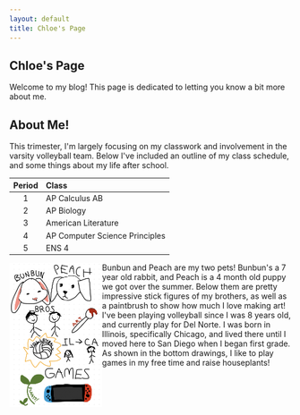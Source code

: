```yaml
---
layout: default
title: Chloe's Page
---
```



## Chloe's Page
Welcome to my blog! This page is dedicated to letting you know a bit more about me.

## About Me!
This trimester, I'm largely focusing on my classwork and involvement in the varsity volleyball team. Below I've included an outline of my class schedule, and some things about my life after school.

| Period | Class |
| :---: | :--- |
| 1 | AP Calculus AB |
| 2 | AP Biology |
| 3 | American Literature |
| 4 | AP Computer Science Principles |
| 5 | ENS 4 |

<p><img src="freeform.jpg" alt="freeform drawing about me" style="float:left;width:165.6px;height:257.8px;font-size:large;">
Bunbun and Peach are my two pets! Bunbun's a 7 year old rabbit, and Peach is a 4 month old puppy we got over the summer. Below them are pretty impressive stick figures of my brothers, as well as a paintbrush to show how much I love making art! I've been playing volleyball since I was 8 years old, and currently play for Del Norte. I was born in Illinois, specifically Chicago, and lived there until I moved here to San Diego when I began first grade. As shown in the bottom drawings, I like to play games in my free time and raise houseplants!</p>
